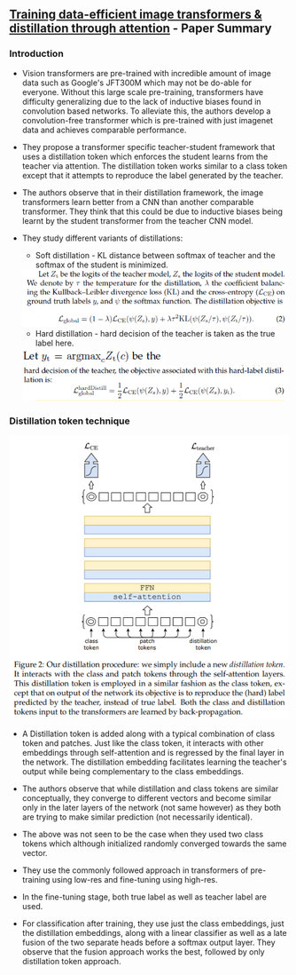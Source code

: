 ## [Training data-efficient image transformers & distillation through attention](https://arxiv.org/pdf/2012.12877.pdf) - Paper Summary

### Introduction

- Vision transformers are pre-trained with incredible amount of image data such as Google's JFT300M which may not be do-able for everyone. Without this large scale pre-training, transformers have difficulty generalizing due to the lack of inductive biases found in convolution based networks. To alleviate this, the authors develop a convolution-free transformer which is pre-trained with just imagenet data and achieves comparable performance.

- They propose a transformer specific teacher-student framework that uses a distillation token which enforces the student learns from the teacher via attention. The distillation token works similar to a class token except that it attempts to reproduce the label generated by the teacher.

- The authors observe that in their distillation framework, the image transformers learn better from a CNN than another comparable transformer. They think that this could be due to inductive biases being learnt by the student transformer from the teacher CNN model.

- They study different variants of distillations:
  - Soft distillation - KL distance between softmax of teacher and the softmax of the student is minimized.
  <img src="../paperSummaries/deit1.png?raw=true"/>

  - Hard distillation - hard decision of the teacher is taken as the true label here.   
  <img src="../paperSummaries/deit2.png?raw=true"/>
  <img src="../paperSummaries/deit3.png?raw=true"/>

### Distillation token technique

<img src="../paperSummaries/deit4.PNG?raw=true"/>

- A Distillation token is added along with a typical combination of class token and patches. Just like the class token, it interacts with other embeddings through self-attention and is regressed by the final layer in the network. The distillation embedding facilitates learning the teacher's output while being complementary to the class embeddings.

- The authors observe that while distillation and class tokens are similar conceptually, they converge to different vectors and become similar only in the later layers of the network (not same however) as they both are trying to make similar prediction (not necessarily identical). 

- The above was not seen to be the case when they used two class tokens which although initialized randomly converged towards the same vector.

- They use the commonly followed approach in transformers of pre-training using low-res and fine-tuning using high-res.

- In the fine-tuning stage, both true label as well as teacher label are used.

- For classification after training, they use just the class embeddings, just the distillation embeddings, along with a linear classifier as well as a late fusion of the two separate heads before a softmax output layer. They observe that the fusion approach works the best, followed by only distillation token approach.



